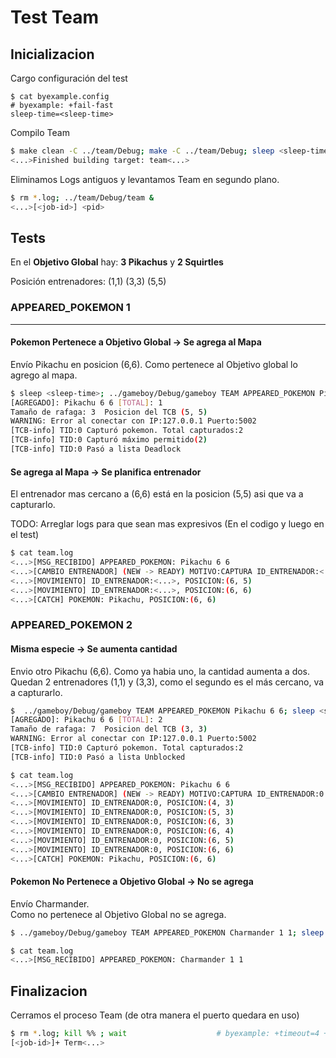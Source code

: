 # Test Team

## Inicializacion

Cargo configuración del test

```shell
$ cat byexample.config                                                  # byexample: +fail-fast
sleep-time=<sleep-time>
```

Compilo Team

```bash
$ make clean -C ../team/Debug; make -C ../team/Debug; sleep <sleep-time> # byexample: +timeout=10 +fail-fast +paste
<...>Finished building target: team<...>
```

Eliminamos Logs antiguos y levantamos Team en segundo plano.

```bash
$ rm *.log; ../team/Debug/team &
<...>[<job-id>] <pid>
```

## Tests

En el **Objetivo Global** hay: **3 Pikachus** y **2 Squirtles**

Posición entrenadores: (1,1) (3,3) (5,5)

### APPEARED_POKEMON 1

- - -

#### Pokemon Pertenece a Objetivo Global -> Se agrega al Mapa

Envío Pikachu en posicion (6,6). Como pertenece al Objetivo global lo agrego al mapa.

```bash
$ sleep <sleep-time>; ../gameboy/Debug/gameboy TEAM APPEARED_POKEMON Pikachu 6 6; sleep <sleep-time> # byexample: +timeout=7 +paste +fail-fast
[AGREGADO]: Pikachu 6 6 [TOTAL]: 1
Tamaño de rafaga: 3  Posicion del TCB (5, 5)
WARNING: Error al conectar con IP:127.0.0.1 Puerto:5002
[TCB-info] TID:0 Capturó pokemon. Total capturados:2
[TCB-info] TID:0 Capturó máximo permitido(2)
[TCB-info] TID:0 Pasó a lista Deadlock
```

#### Se agrega al Mapa -> Se planifica entrenador

El entrenador mas cercano a (6,6) está en la posicion (5,5) asi que va a capturarlo.

TODO: Arreglar logs para que sean mas expresivos (En el codigo y luego en el test)

```bash
$ cat team.log
<...>[MSG_RECIBIDO] APPEARED_POKEMON: Pikachu 6 6
<...>[CAMBIO ENTRENADOR] (NEW -> READY) MOTIVO:CAPTURA ID_ENTRENADOR:<...> POSICION:(5,5)
<...>[MOVIMIENTO] ID_ENTRENADOR:<...>, POSICION:(6, 5)
<...>[MOVIMIENTO] ID_ENTRENADOR:<...>, POSICION:(6, 6)
<...>[CATCH] POKEMON: Pikachu, POSICION:(6, 6)
```

### APPEARED_POKEMON 2

#### Misma especie -> Se aumenta cantidad

Envio otro Pikachu (6,6). Como ya habia uno, la cantidad aumenta a dos.
Quedan 2 entrenadores (1,1) y (3,3), como el segundo es el más cercano, va a capturarlo.

```bash
$  ../gameboy/Debug/gameboy TEAM APPEARED_POKEMON Pikachu 6 6; sleep <sleep-time> # byexample: +timeout=4 +paste +fail-fast
[AGREGADO]: Pikachu 6 6 [TOTAL]: 2
Tamaño de rafaga: 7  Posicion del TCB (3, 3)
WARNING: Error al conectar con IP:127.0.0.1 Puerto:5002
[TCB-info] TID:0 Capturó pokemon. Total capturados:2
[TCB-info] TID:0 Pasó a lista Unblocked
```

```bash
$ cat team.log
<...>[MSG_RECIBIDO] APPEARED_POKEMON: Pikachu 6 6
<...>[CAMBIO ENTRENADOR] (NEW -> READY) MOTIVO:CAPTURA ID_ENTRENADOR:0 POSICION:(3,3)
<...>[MOVIMIENTO] ID_ENTRENADOR:0, POSICION:(4, 3)
<...>[MOVIMIENTO] ID_ENTRENADOR:0, POSICION:(5, 3)
<...>[MOVIMIENTO] ID_ENTRENADOR:0, POSICION:(6, 3)
<...>[MOVIMIENTO] ID_ENTRENADOR:0, POSICION:(6, 4)
<...>[MOVIMIENTO] ID_ENTRENADOR:0, POSICION:(6, 5)
<...>[MOVIMIENTO] ID_ENTRENADOR:0, POSICION:(6, 6)
<...>[CATCH] POKEMON: Pikachu, POSICION:(6, 6)
```

#### Pokemon No Pertenece a Objetivo Global -> No se agrega

Envío Charmander.  
Como no pertenece al Objetivo Global no se agrega.

```bash
$ ../gameboy/Debug/gameboy TEAM APPEARED_POKEMON Charmander 1 1; sleep <sleep-time> # byexample: +timeout=4 +paste +fail-fast
```

```bash
$ cat team.log
<...>[MSG_RECIBIDO] APPEARED_POKEMON: Charmander 1 1
```

## Finalizacion

Cerramos el proceso Team (de otra manera el puerto quedara en uso)

```bash
$ rm *.log; kill %% ; wait                    # byexample: +timeout=4 +norm-ws +paste -skip
[<job-id>]+ Term<...>
```
